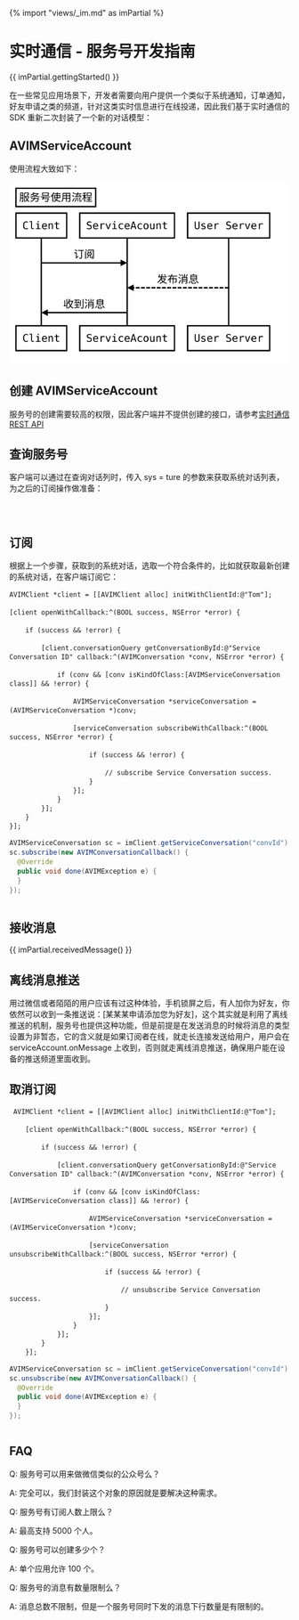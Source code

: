 {% import "views/_im.md" as imPartial %}

# 实时通信 - 服务号开发指南

{{ imPartial.gettingStarted() }}

在一些常见应用场景下，开发者需要向用户提供一个类似于系统通知，订单通知，好友申请之类的频道，针对这类实时信息进行在线投递，因此我们基于实时通信的 SDK 重新二次封装了一个新的对话模型：


## AVIMServiceAccount

使用流程大致如下：

![realtime-service-account-seq](images/realtime-service-account-seq.svg)


## 创建 AVIMServiceAccount

服务号的创建需要较高的权限，因此客户端并不提供创建的接口，请参考[实时通信 REST API](realtime_rest_api.html#创建一个对话)


## 查询服务号
客户端可以通过在查询对话列时，传入 sys = ture 的参数来获取系统对话列表，为之后的订阅操作做准备：

```objc
```
```java
```
```js
```


## 订阅
根据上一个步骤，获取到的系统对话，选取一个符合条件的，比如就获取最新创建的系统对话，在客户端订阅它：

```objc
AVIMClient *client = [[AVIMClient alloc] initWithClientId:@"Tom"];

[client openWithCallback:^(BOOL success, NSError *error) {
    
    if (success && !error) {
        
        [client.conversationQuery getConversationById:@"Service Conversation ID" callback:^(AVIMConversation *conv, NSError *error) {
            
            if (conv && [conv isKindOfClass:[AVIMServiceConversation class]] && !error) {
                
                AVIMServiceConversation *serviceConversation = (AVIMServiceConversation *)conv;
                
                [serviceConversation subscribeWithCallback:^(BOOL success, NSError *error) {
                    
                    if (success && !error) {
                        
                        // subscribe Service Conversation success.
                    }
                }];
            }
        }];
    }
}];
```
```java
AVIMServiceConversation sc = imClient.getServiceConversation("convId");
sc.subscribe(new AVIMConversationCallback() {
  @Override
  public void done(AVIMException e) {
  }
});
```
```js
```

## 接收消息

{{ imPartial.receivedMessage() }}

## 离线消息推送
用过微信或者陌陌的用户应该有过这种体验，手机锁屏之后，有人加你为好友，你依然可以收到一条推送说：[某某某申请添加您为好友]，这个其实就是利用了离线推送的机制，服务号也提供这种功能，但是前提是在发送消息的时候将消息的类型设置为非暂态，它的含义就是如果订阅者在线，就走长连接发送给用户，用户会在 serviceAccount.onMessage 上收到，否则就走离线消息推送，确保用户能在设备的推送频道里面收到。


## 取消订阅

```objc
 AVIMClient *client = [[AVIMClient alloc] initWithClientId:@"Tom"];
    
    [client openWithCallback:^(BOOL success, NSError *error) {
        
        if (success && !error) {
            
            [client.conversationQuery getConversationById:@"Service Conversation ID" callback:^(AVIMConversation *conv, NSError *error) {
                
                if (conv && [conv isKindOfClass:[AVIMServiceConversation class]] && !error) {
                    
                    AVIMServiceConversation *serviceConversation = (AVIMServiceConversation *)conv;
                    
                    [serviceConversation unsubscribeWithCallback:^(BOOL success, NSError *error) {
                        
                        if (success && !error) {
                            
                            // unsubscribe Service Conversation success.
                        }
                    }];
                }
            }];
        }
    }];
```
```java
AVIMServiceConversation sc = imClient.getServiceConversation("convId");
sc.unsubscribe(new AVIMConversationCallback() {
  @Override
  public void done(AVIMException e) {
  }
});
```
```js
```

## FAQ

Q: 服务号可以用来做微信类似的公众号么？

A: 完全可以，我们封装这个对象的原因就是要解决这种需求。

Q: 服务号有订阅人数上限么？

A: 最高支持 5000 个人。

Q: 服务号可以创建多少个？

A: 单个应用允许 100 个。

Q: 服务号的消息有数量限制么？

A: 消息总数不限制，但是一个服务号同时下发的消息下行数量是有限制的。






